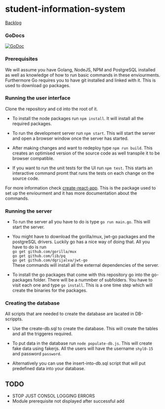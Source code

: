 # student-information-system

[Backlog](https://shonei.github.io/student-information-system/)

### GoDocs
[![GoDoc](https://godoc.org/github.com/Shonei/student-information-system/go-packages/dbc?status.svg)](https://godoc.org/github.com/Shonei/student-information-system/go-packages/dbc)

### Prerequisites

We will assume you have Golang, NodeJS, NPM and PostgreSQL installed as well as knowledge of how to run basic commands in these enviourments. Furthermore Go requires you to have git installed and linked with it. This is used to download go packages.

### Running the user interface

Clone the repository and cd into the root of it.

- To install the node packages run `npm install`. It will install all the required packages. 

- To run the development server run `npm start`. This will start the server and open a browser window once the server has started.

- After making changes and want to redeploy type `npm run build`. This creates an optimised version of the source code as well transpile it to be browser compatible.

- If you want to run the unit tests for the UI run `npm test`. This starts an interactive command promt that runs the tests on each change on the source code. 

For more information check [create-react-app](https://github.com/facebookincubator/create-react-app). This is the package used to set up the enviourment and it has more documentation about the commands. 

### Running the server

- To run the server all you have to do is type `go run main.go`. This will start the server.

- You might have to download the gorilla/mux, jwt-go packages and the postgreSQL drivers. Luckily go has a nice way of doing that. All you have to do is run   <br />`go get github.com/gorilla/mux` <br /> `go get github.com/lib/pq` <br /> `go get github.com/dgrijalva/jwt-go`<br />
These commands will install all the external dependencies of the server.  

- To install the go packages that come with this repository go into the go-packages folder. There will be a nummber of subfolders. You have to visit each one and type `go install`. This is a one time step which will create the binaries for the packages.

### Creating the database

All scripts that are needed to create the database are lacated in DB-scrippts.

- Use the create-db.sql to create the database. This will create the tables and all the triggeres required.

- To put data in the database run `node populate-db.js`. This will create fake data using fakerjs. All the users will have the username `shyl0-15` and password `password`.

- Alternatively you can use the  insert-into-db.sql script that will put predefined data into your database.


## TODO
- STOP JUST CONSOL LOGGING ERRORS
- Module prerequisite not displayed after successful add
